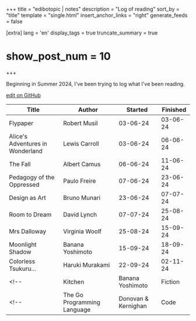 +++
title = "edibotopic | notes"
description = "Log of reading"
sort_by = "title"
template = "single.html"
insert_anchor_links = "right"
generate_feeds = false

[extra]
lang = 'en'
display_tags = true
truncate_summary = true
# show_post_num = 10
+++

Beginning in Summer 2024, I've been trying to log what I've been reading.

[edit on GitHub](https://github.com/edibotopic/edibotopic-website/edit/master/content/reading/_index.md) 


| Title                            | Author                 |  Started | Finished |
| -------------------------------- | ---------------------- | -------- | -------- |
| Flypaper                         | Robert Musil           | 03-06-24 | 03-06-24 |
| Alice's Adventures in Wonderland | Lewis Carroll          | 03-06-24 | 06-06-24 |
| The Fall                         | Albert Camus           | 06-06-24 | 11-06-24 |
| Pedagogy of the Oppressed        | Paulo Freire           | 07-06-24 | 23-06-24 |
| Design as Art                    | Bruno Munari           | 23-06-24 | 07-07-24 |
| Room to Dream                    | David Lynch            | 07-07-24 | 25-08-24 |
| Mrs Dalloway                     | Virginia Woolf         | 25-08-24 | 15-09-24 |
| Moonlight Shadow                 | Banana Yoshimoto       | 15-09-24 | 18-09-24 |
| Colorless Tsukuru...             | Haruki Murakami        | 22-09-24 | 02-11-24 |
<!-- | Kitchen                          | Banana Yoshimoto       | Fiction     |   102 |          |          | -->
<!-- | The Go Programming Language      | Donovan & Kernighan    | Code        |   366 | 25-08-24 |          | -->
